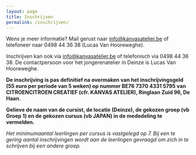 ```yaml
---
layout: page
title: Inschrijven
permalink: /inschrijven/
---
```


Wens je meer informatie? 
Mail gerust naar info@kanvasatelier.be of telefoneer naar 0498 44 36 38 (Lucas Van Hooreweghe).

Inschrijven kan ook via info@kanvasatelier.be of telefonisch via 0498 44 36 38.
De contactpersoon voor het jongerenatelier in Deinze is Lucas Van Hooreweghe.

**De inschrijving is pas definitief na overmaken van het inschrijvingsgeld (55 euro per periode van 5 weken) op nummer BE76 7370 4331 5795 van CITROENCITROEN CREATIEF (cfr. KANVAS ATELIER), Ringlaan Zuid 96, De Haan.** 

**Gelieve de naam van de cursist, de locatie (Deinze), de gekozen groep (vb Groep 1) en de gekozen cursus (vb JAPAN) in de mededeling te vermelden.**

_Het minimumaantal leerlingen per cursus is vastgelegd op 7. Bij een te gering aantal inschrijvingen wordt aan de leerlingen gevraagd om zich in te schrijven bij een andere groep._

